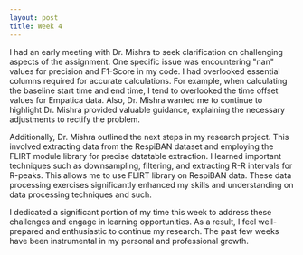 ```yaml
---
layout: post
title: Week 4
---
```

I had an early meeting with Dr. Mishra to seek clarification on challenging aspects of the assignment. One specific issue was encountering "nan" values for precision and F1-Score in my code. I had overlooked essential columns required for accurate calculations. For example, when calculating the baseline start time and end time, I tend to overlooked the time offset values for Empatica data. Also, Dr. Mishra wanted me to continue to highlight Dr. Mishra provided valuable guidance, explaining the necessary adjustments to rectify the problem.

Additionally, Dr. Mishra outlined the next steps in my research project. This involved extracting data from the RespiBAN dataset and employing the FLIRT module library for precise datatable extraction. I learned important techniques such as downsampling, filtering, and extracting R-R intervals for R-peaks. This allows me to use FLIRT library on RespiBAN data. These data processing exercises significantly enhanced my skills and understanding on data processing techniques and such. 

I dedicated a significant portion of my time this week to address these challenges and engage in learning opportunities. As a result, I feel well-prepared and enthusiastic to continue my research. The past few weeks have been instrumental in my personal and professional growth.
